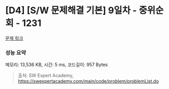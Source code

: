# [D4] [S/W 문제해결 기본] 9일차 - 중위순회 - 1231 

[문제 링크](https://swexpertacademy.com/main/code/problem/problemDetail.do?contestProbId=AV140YnqAIECFAYD) 

### 성능 요약

메모리: 13,536 KB, 시간: 5 ms, 코드길이: 957 Bytes



> 출처: SW Expert Academy, https://swexpertacademy.com/main/code/problem/problemList.do